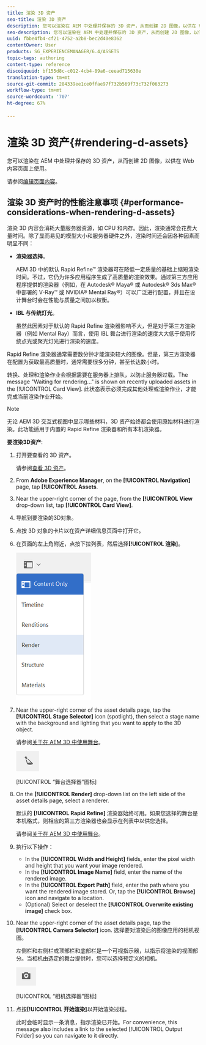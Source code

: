 ```yaml
---
title: 渲染 3D 资产
seo-title: 渲染 3D 资产
description: 您可以渲染在 AEM 中处理并保存的 3D 资产，从而创建 2D 图像，以供在 Web 内容页面上使用。
seo-description: 您可以渲染在 AEM 中处理并保存的 3D 资产，从而创建 2D 图像，以供在 Web 内容页面上使用。
uuid: fbbe4fb4-cf21-4752-a2b8-bec2d40e8362
contentOwner: User
products: SG_EXPERIENCEMANAGER/6.4/ASSETS
topic-tags: authoring
content-type: reference
discoiquuid: bf155d8c-c012-4cb4-89a6-ceead715630e
translation-type: tm+mt
source-git-commit: 284339ee1ce0ffae97f732b569f73c732f063273
workflow-type: tm+mt
source-wordcount: '707'
ht-degree: 67%

---
```



# 渲染 3D 资产{#rendering-d-assets}

您可以渲染在 AEM 中处理并保存的 3D 资产，从而创建 2D 图像，以供在 Web 内容页面上使用。

请参阅[编辑页面内容](/help/sites-authoring/qg-page-authoring.md#editing-your-page-content)。

## 渲染 3D 资产时的性能注意事项 {#performance-considerations-when-rendering-d-assets}

渲染 3D 内容会消耗大量服务器资源，如 CPU 和内存。因此，渲染通常会花费大量时间。除了显而易见的模型大小和服务器硬件之外，渲染时间还会因各种因素而明显不同：

* **渲染器选择**。

   AEM 3D 中的默认 Rapid Refine™ 渲染器可在降低一定质量的基础上缩短渲染时间。不过，它仍为许多应用程序生成了高质量的渲染效果。通过第三方应用程序提供的渲染器（例如，在 Autodesk® Maya® 或 Autodesk® 3ds Max® 中部署的 V-Ray™ 或 NVIDIA® Mental Ray®）可以广泛进行配置，并且在设计舞台时会在性能与质量之间加以权衡。

* **IBL 与传统灯光**。

   虽然此因素对于默认的 Rapid Refine 渲染器影响不大，但是对于第三方渲染器（例如 Mental Ray）而言，使用 IBL 舞台进行渲染的速度大大低于使用传统点光或聚光灯光进行渲染的速度。

Rapid Refine 渲染器通常需要数分钟才能渲染较大的图像。但是，第三方渲染器在配置为获取最高质量时，通常需要很多分钟，甚至长达数小时。

转换、处理和渲染作业会根据需要在服务器上排队，以防止服务器过载。The message &quot;Waiting for rendering...&quot; is shown on recently uploaded assets in the [!UICONTROL Card View]. 此状态表示必须完成其他处理或渲染作业，才能完成当前渲染作业开始。

>[!NOTE]
>
>无论 AEM 3D 交互式视图中显示哪些材料，3D 资产始终都会使用原始材料进行渲染。此功能适用于内置的 Rapid Refine 渲染器和所有本机渲染器。

**要渲染3D资产**:

1. 打开要查看的 3D 资产。

   请参阅[查看 3D 资产](/help/sites-classic-ui-authoring/classicui-view-3d-assets.md)。

1. From **Adobe Experience Manager**, on the **[!UICONTROL Navigation]** page, tap **[!UICONTROL Assets**.
1. Near the upper-right corner of the page, from the **[!UICONTROL View** drop-down list, tap **[!UICONTROL Card View]**.
1. 导航到要渲染的3D对象。

1. 点按 3D 对象的卡片以在资产详细信息页面中打开它。
1. 在页面的左上角附近，点按下拉列表，然后选择&#x200B;**[!UICONTROL 渲染]**。

   ![chlimage_1-13](assets/chlimage_1-13.png)

1. Near the upper-right corner of the asset details page, tap the **[!UICONTROL Stage Selector]** icon (spotlight), then select a stage name with the background and lighting that you want to apply to the 3D object.

   请参阅[关于在 AEM 3D 中使用舞台](/help/sites-classic-ui-authoring/classicui-stages-aem3d.md)。

   ![chlimage_1-14](assets/chlimage_1-14.png)

   [!UICONTROL “舞台选择器”图标]

1. On the **[!UICONTROL Render]** drop-down list on the left side of the asset details page, select a renderer.

   默认的 **[!UICONTROL Rapid Refine]** 渲染器始终可用。如果您选择的舞台是本机格式，则相应的第三方渲染器也会显示在列表中以供您选择。

   请参阅[关于在 AEM 3D 中使用舞台](/help/sites-classic-ui-authoring/classicui-stages-aem3d.md)。

1. 执行以下操作：

   * In the **[!UICONTROL Width and Height]** fields, enter the pixel width and height that you want your image rendered.
   * In the **[!UICONTROL Image Name]** field, enter the name of the rendered image.
   * In the **[!UICONTROL Export Path]** field, enter the path where you want the rendered image stored. Or, tap the **[!UICONTROL Browse]** icon and navigate to a location.
   * (Optional) Select or deselect the **[!UICONTROL Overwrite existing image]** check box.

1. Near the upper-right corner of the asset details page, tap the **[!UICONTROL Camera Selector]** icon. 选择要对渲染后的图像应用的相机视图。

   左侧栏和右侧栏或顶部栏和底部栏是一个可视指示器，以指示将渲染的视图部分。当相机由选定的舞台提供时，您可以选择预定义的相机。

   ![chlimage_1-15](assets/chlimage_1-15.png)

   [!UICONTROL “相机选择器”图标]

1. 点按&#x200B;**[!UICONTROL 开始渲染]**&#x200B;以开始渲染过程。

   此时会临时显示一条消息，指示渲染已开始。For convenience, this message also includes a link to the selected [!UICONTROL Output Folder] so you can navigate to it directly.

